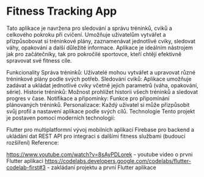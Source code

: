 # Fitness Tracking App
Tato aplikace je navržena pro sledování a správu tréninků, cviků a celkového pokroku při cvičení. Umožňuje uživatelům vytvářet a přizpůsobovat si tréninkové plány, zaznamenávat jednotlivé cviky, sledovat váhy, opakování a další důležité informace. Aplikace je ideálním nástrojem jak pro začátečníky, tak pro pokročilé sportovce, kteří chtějí efektivně spravovat své fitness cíle.

Funkcionality
Správa tréninků: Uživatelé mohou vytvářet a upravovat různé tréninkové plány podle svých potřeb.
Sledování cviků: Aplikace umožňuje zadávat a ukládat jednotlivé cviky včetně jejich parametrů (váha, opakování, série).
Historie tréninků: Možnost prohlížet historii všech tréninků a sledovat progres v čase.
Notifikace a připomínky: Funkce pro připomínání plánovaných tréninků.
Personalizace: Každý uživatel si může přizpůsobit svůj profil a nastavení aplikace podle svých cílů.
Technologie
Tento projekt je postaven pomocí moderních technologií:

Flutter pro multiplatformní vývoj mobilních aplikací
Firebase pro backend a ukládání dat
REST API pro integraci s dalšími fitness službami (budoucí rozšíření)
Reference:

https://www.youtube.com/watch?v=8sAyPDLorek - youtube video o prvni Flutter aplikaci
https://codelabs.developers.google.com/codelabs/flutter-codelab-first#3 - zakládaní projektu a první Flutter aplikace
